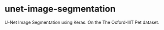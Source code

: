 # unet-image-segmentation
U-Net Image Segmentation using Keras. On the The Oxford-IIIT Pet dataset.

